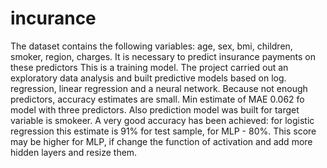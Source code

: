 # incurance
The dataset contains the following variables: age, sex, bmi, children, smoker, region, charges. It is necessary to predict insurance payments on these predictors
This is a training model. The project carried out an exploratory data analysis and built predictive models based on log. regression, linear regression and a neural network. Because not enough predictors, accuracy estimates are small. Min estimate of MAE 0.062 fo model with three predictors. Also prediction model was built for target variable is smokeer. A very good accuracy has been achieved: for logistic regression this estimate is 91% for test sample, for MLP - 80%. This score may be higher for MLP, if change the function of activation and add more hidden layers and resize them.


